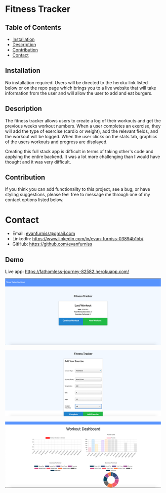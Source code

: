 # Fitness Tracker

## Table of Contents
* [Installation](#installation)
* [Description](#discription)
* [Contribution](#contribution)
* [Contact](#contact)

## Installation

No installation required. Users will be directed to the heroku link listed below or on the repo page which brings you to a live website that will take information from the user and will allow the user to add and eat burgers.

## Description

The fitness tracker allows users to create a log of their workouts and get the previous weeks workout numbers. When a user completes an exercise, they will add the type of exercise (cardio or weight), add the relevant fields, and the workout will be logged. When the user clicks on the stats tab, graphics of the users workouts and progress are displayed.

Creating this full stack app is difficult in terms of taking other's code and applying the entire backend. It was a lot more challenging than I would have thought and it was very difficult.

## Contribution

If you think you can add functionality to this project, see a bug, or have styling suggestions, please feel free to message me through one of my contact options listed below.

# Contact

* Email: evanfurniss@gmail.com
* LinkedIn: https://www.linkedin.com/in/evan-furniss-03894b1bb/
* GitHub: https://github.com/evanfurniss

## Demo

Live app: https://fathomless-journey-82582.herokuapp.com/

![On open](./public/assets/1.png)

![After added](./public/assets/2.png)

![Stats](./public/assets/3.png)